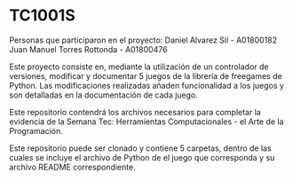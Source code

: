 # TC1001S
Personas que participaron en el proyecto: 
Daniel Alvarez Sil - A01800182
Juan Manuel Torres Rottonda - A01800476

Este proyecto consiste en, mediante la utilización de un controlador de versiones, modificar y documentar 5 juegos de la librería de freegames de Python. Las modificaciones realizadas añaden funcionalidad a los juegos y son detalladas en la documentación de cada juego. 

Este repositorio contendrá los archivos necesarios para completar la evidencia de la Semana Tec: Herramientas Computacionales - el Arte de la Programación. 

Este repositorio puede ser clonado y contiene 5 carpetas, dentro de las cuales se incluye el archivo de Python de el juego que corresponda y su archivo README correspondiente. 

